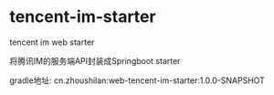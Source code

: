 # tencent-im-starter
tencent im web starter

将腾讯IM的服务端API封装成Springboot starter

gradle地址: cn.zhoushilan:web-tencent-im-starter:1.0.0-SNAPSHOT
